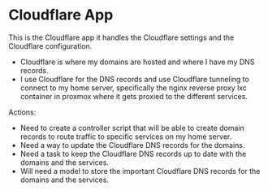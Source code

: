 # Cloudflare App

This is the Cloudflare app it handles the Cloudflare settings and the Cloudflare configuration.

- Cloudflare is where my domains are hosted and where I have my DNS records.
- I use Cloudflare for the DNS records and use Cloudflare tunneling to connect to my home server, specifically the nginx reverse proxy lxc container in proxmox where it gets proxied to the different services.

Actions:

- Need to create a controller script that will be able to create domain records to route traffic to specific services on my home server.
- Need a way to update the Cloudflare DNS records for the domains.
- Need a task to keep the Cloudflare DNS records up to date with the domains and the services.
- Will need a model to store the important Cloudflare DNS records for the domains and the services.

